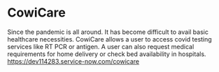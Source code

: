 # CowiCare

Since the pandemic is all around. It has become difficult to avail basic healthcare necessities. CowiCare allows a user to access covid testing services like RT PCR or antigen. A user can also request medical requirements for home delivery or check bed availability in hospitals.
https://dev114283.service-now.com/cowicare
